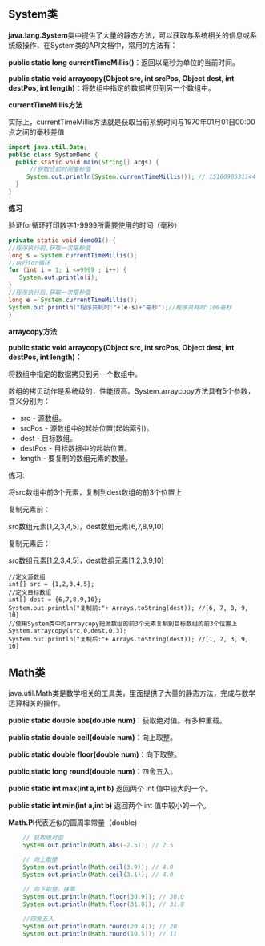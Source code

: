 ## **System类**

**java.lang.System**类中提供了大量的静态方法，可以获取与系统相关的信息或系统级操作，在System类的API文档中，常用的方法有：

**public static long currentTimeMillis()**：返回以毫秒为单位的当前时间。

**public static void arraycopy(Object src, int srcPos, Object dest, int destPos, int length)**：将数组中指定的数据拷贝到另一个数组中。

 

**currentTimeMillis方法**

实际上，currentTimeMillis方法就是获取当前系统时间与1970年01月01日00:00点之间的毫秒差值

```java
import java.util.Date;
public class SystemDemo {
  public static void main(String[] args) {
      //获取当前时间毫秒值
     System.out.println(System.currentTimeMillis()); // 1516090531144
  }
}
```

 

**练习**

验证for循环打印数字1-9999所需要使用的时间（毫秒）

```java
private static void demo01() {
//程序执行前,获取一次毫秒值
long s = System.currentTimeMillis();
//执行for循环
for (int i = 1; i <=9999 ; i++) {
   System.out.println(i);
}
//程序执行后,获取一次毫秒值
long e = System.currentTimeMillis();
System.out.println("程序共耗时:"+(e-s)+"毫秒");//程序共耗时:106毫秒
}
```



**arraycopy方法**

**public static void arraycopy(Object src, int srcPos, Object dest, int destPos, int length)：**

将数组中指定的数据拷贝到另一个数组中。

数组的拷贝动作是系统级的，性能很高。System.arraycopy方法具有5个参数，含义分别为：

- src - 源数组。
- srcPos - 源数组中的起始位置(起始索引)。
- dest - 目标数组。
- destPos - 目标数据中的起始位置。
- length - 要复制的数组元素的数量。

 

练习:

将src数组中前3个元素，复制到dest数组的前3个位置上

复制元素前：

src数组元素[1,2,3,4,5]，dest数组元素[6,7,8,9,10]

复制元素后：

src数组元素[1,2,3,4,5]，dest数组元素[1,2,3,9,10]

```
//定义源数组
int[] src = {1,2,3,4,5};
//定义目标数组
int[] dest = {6,7,8,9,10};
System.out.println("复制前:"+ Arrays.toString(dest)); //[6, 7, 8, 9, 10]
//使用System类中的arraycopy把源数组的前3个元素复制到目标数组的前3个位置上
System.arraycopy(src,0,dest,0,3);
System.out.println("复制后:"+ Arrays.toString(dest)); //[1, 2, 3, 9, 10]
```

 

 

## **Math类**

java.util.Math类是数学相关的工具类，里面提供了大量的静态方法，完成与数学运算相关的操作。

**public static double abs(double num)**：获取绝对值。有多种重载。

**public static double ceil(double num)**：向上取整。

**public static double floor(double num)**：向下取整。

**public static** **long** **round(double num)**：四舍五入。

**public static int max(int a,int b)** 返回两个 int 值中较大的一个。

**public static int min(int a,int b)** 返回两个 int 值中较小的一个。

**Math.PI**代表近似的圆周率常量（double)

```java
    // 获取绝对值
    System.out.println(Math.abs(-2.5)); // 2.5

    // 向上取整
    System.out.println(Math.ceil(3.9)); // 4.0
    System.out.println(Math.ceil(3.1)); // 4.0

    // 向下取整，抹零
    System.out.println(Math.floor(30.9)); // 30.0
    System.out.println(Math.floor(31.0)); // 31.0
    
    //四舍五入
    System.out.println(Math.round(20.4)); // 20
    System.out.println(Math.round(10.5)); // 11
```

 

 

 

 

 

 